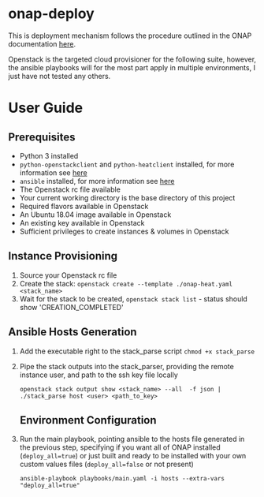 # onap-deploy
This is deployment mechanism follows the procedure outlined in the ONAP documentation [here](https://docs.onap.org/en/dublin/submodules/oom.git/docs/oom_setup_kubernetes_rancher.html).

Openstack is the targeted cloud provisioner for the following suite, however, the ansible playbooks will for the most part apply in multiple environments, I just have not tested any others.



# User Guide

##  Prerequisites 

- Python 3  installed
- `python-openstackclient` and `python-heatclient` installed, for more information see [here](https://docs.openstack.org/newton/user-guide/common/cli-install-openstack-command-line-clients.html)
- `ansible` installed, for more information see [here](https://docs.ansible.com/ansible/latest/installation_guide/intro_installation.html)
- The Openstack rc file available
- Your current working directory is the base directory of this project
- Required flavors available in Openstack
- An Ubuntu 18.04 image available in Openstack
- An existing key available in Openstack
- Sufficient privileges to create instances & volumes in Openstack

## Instance Provisioning

1. Source your Openstack rc file
2. Create the stack: `openstack create --template ./onap-heat.yaml <stack_name>` 
3. Wait for the stack to be created, `openstack stack list` - status should show 'CREATION_COMPLETED'

## Ansible Hosts Generation

1. Add the executable right to the stack_parse script `chmod +x stack_parse`

2. Pipe the stack outputs into the stack_parser, providing the remote instance user, and path to the ssh key file locally

   ```shell
   openstack stack output show <stack_name> --all  -f json | ./stack_parse host <user> <path_to_key>
   ```

   

   ## Environment Configuration

1. Run the main playbook, pointing ansible to the hosts file generated in the previous step, specifying if you want all of ONAP installed (`deploy_all=true`) or just built and ready to be installed with your own custom values files (`deploy_all=false` or not present)

   ```shell
   ansible-playbook playbooks/main.yaml -i hosts --extra-vars "deploy_all=true"
   ```

   

